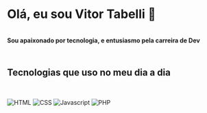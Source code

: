 <h1><br>Olá, eu sou Vitor Tabelli 👋 </br> </h1>
<br>
<b>Sou apaixonado por tecnologia, e entusiasmo pela carreira de Dev</b> 
<br>
<h2><br>Tecnologias que uso no meu dia a dia</h2><br>

![HTML](https://img.shields.io/badge/HTML5-E34F26?style=for-the-badge&logo=html5&logoColor=white)
![CSS](https://img.shields.io/badge/CSS3-1572B6?style=for-the-badge&logo=css3&logoColor=white)
![Javascript](https://img.shields.io/badge/JavaScript-F7DF1E?style=for-the-badge&logo=javascript&logoColor=black)
![PHP](https://img.shields.io/badge/PHP-777BB4?style=for-the-badge&logo=php&logoColor=white)
